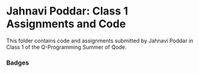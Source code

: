 # Jahnavi Poddar: Class 1 Assignments and Code
This folder contains code and assignments submitted by Jahnavi Poddar in Class 1 of the Q-Programming Summer of Qode.
### Badges